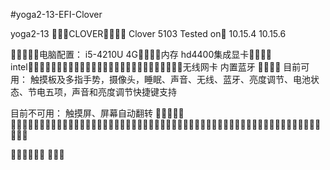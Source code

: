 #yoga2-13-EFI-Clover

yoga2-13 CLOVER Clover 5103
Tested on 10.15.4 10.15.6

电脑配置：
i5-4210U
4G内存
hd4400集成显卡
intel无线网卡
内置蓝牙

目前可用： 
触摸板及多指手势，摄像头，睡眠、声音、无线、蓝牙、亮度调节、电池状态、节电五项，声音和亮度调节快捷键支持

目前不可用： 
触摸屏、屏幕自动翻转




